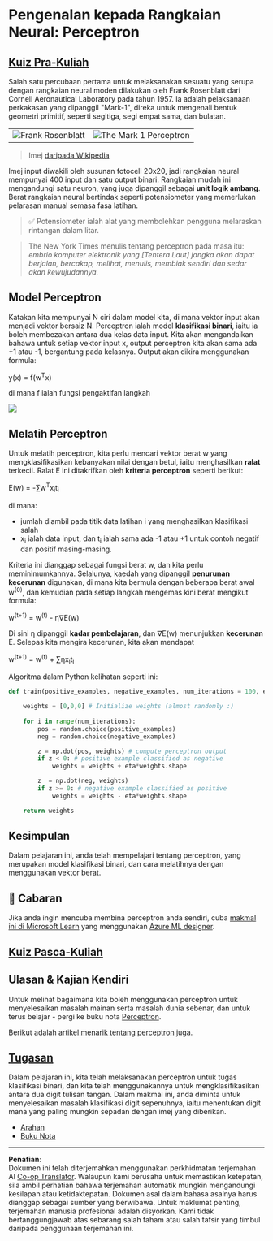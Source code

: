 <!--
CO_OP_TRANSLATOR_METADATA:
{
  "original_hash": "0c37770bba4fff3c71dc00eb261ee61b",
  "translation_date": "2025-08-29T11:55:11+00:00",
  "source_file": "lessons/3-NeuralNetworks/03-Perceptron/README.md",
  "language_code": "ms"
}
-->
# Pengenalan kepada Rangkaian Neural: Perceptron

## [Kuiz Pra-Kuliah](https://red-field-0a6ddfd03.1.azurestaticapps.net/quiz/103)

Salah satu percubaan pertama untuk melaksanakan sesuatu yang serupa dengan rangkaian neural moden dilakukan oleh Frank Rosenblatt dari Cornell Aeronautical Laboratory pada tahun 1957. Ia adalah pelaksanaan perkakasan yang dipanggil "Mark-1", direka untuk mengenali bentuk geometri primitif, seperti segitiga, segi empat sama, dan bulatan.

|      |      |
|--------------|-----------|
|<img src='images/Rosenblatt-wikipedia.jpg' alt='Frank Rosenblatt'/> | <img src='images/Mark_I_perceptron_wikipedia.jpg' alt='The Mark 1 Perceptron' />|

> Imej [daripada Wikipedia](https://en.wikipedia.org/wiki/Perceptron)

Imej input diwakili oleh susunan fotocell 20x20, jadi rangkaian neural mempunyai 400 input dan satu output binari. Rangkaian mudah ini mengandungi satu neuron, yang juga dipanggil sebagai **unit logik ambang**. Berat rangkaian neural bertindak seperti potensiometer yang memerlukan pelarasan manual semasa fasa latihan.

> ✅ Potensiometer ialah alat yang membolehkan pengguna melaraskan rintangan dalam litar.

> The New York Times menulis tentang perceptron pada masa itu: *embrio komputer elektronik yang [Tentera Laut] jangka akan dapat berjalan, bercakap, melihat, menulis, membiak sendiri dan sedar akan kewujudannya.*

## Model Perceptron

Katakan kita mempunyai N ciri dalam model kita, di mana vektor input akan menjadi vektor bersaiz N. Perceptron ialah model **klasifikasi binari**, iaitu ia boleh membezakan antara dua kelas data input. Kita akan mengandaikan bahawa untuk setiap vektor input x, output perceptron kita akan sama ada +1 atau -1, bergantung pada kelasnya. Output akan dikira menggunakan formula:

y(x) = f(w<sup>T</sup>x)

di mana f ialah fungsi pengaktifan langkah

<!-- img src="http://www.sciweavers.org/tex2img.php?eq=f%28x%29%20%3D%20%5Cbegin%7Bcases%7D%0A%20%20%20%20%20%20%20%20%20%2B1%20%26%20x%20%5Cgeq%200%20%5C%5C%0A%20%20%20%20%20%20%20%20%20-1%20%26%20x%20%3C%200%0A%20%20%20%20%20%20%20%5Cend%7Bcases%7D%20%5C%5C%0A&bc=White&fc=Black&im=jpg&fs=12&ff=arev&edit=0" align="center" border="0" alt="f(x) = \begin{cases} +1 & x \geq 0 \\ -1 & x < 0 \end{cases} \\" width="154" height="50" / -->
<img src="images/activation-func.png"/>

## Melatih Perceptron

Untuk melatih perceptron, kita perlu mencari vektor berat w yang mengklasifikasikan kebanyakan nilai dengan betul, iaitu menghasilkan **ralat** terkecil. Ralat E ini ditakrifkan oleh **kriteria perceptron** seperti berikut:

E(w) = -∑w<sup>T</sup>x<sub>i</sub>t<sub>i</sub>

di mana:

* jumlah diambil pada titik data latihan i yang menghasilkan klasifikasi salah
* x<sub>i</sub> ialah data input, dan t<sub>i</sub> ialah sama ada -1 atau +1 untuk contoh negatif dan positif masing-masing.

Kriteria ini dianggap sebagai fungsi berat w, dan kita perlu meminimumkannya. Selalunya, kaedah yang dipanggil **penurunan kecerunan** digunakan, di mana kita bermula dengan beberapa berat awal w<sup>(0)</sup>, dan kemudian pada setiap langkah mengemas kini berat mengikut formula:

w<sup>(t+1)</sup> = w<sup>(t)</sup> - η∇E(w)

Di sini η dipanggil **kadar pembelajaran**, dan ∇E(w) menunjukkan **kecerunan** E. Selepas kita mengira kecerunan, kita akan mendapat

w<sup>(t+1)</sup> = w<sup>(t)</sup> + ∑ηx<sub>i</sub>t<sub>i</sub>

Algoritma dalam Python kelihatan seperti ini:

```python
def train(positive_examples, negative_examples, num_iterations = 100, eta = 1):

    weights = [0,0,0] # Initialize weights (almost randomly :)
        
    for i in range(num_iterations):
        pos = random.choice(positive_examples)
        neg = random.choice(negative_examples)

        z = np.dot(pos, weights) # compute perceptron output
        if z < 0: # positive example classified as negative
            weights = weights + eta*weights.shape

        z  = np.dot(neg, weights)
        if z >= 0: # negative example classified as positive
            weights = weights - eta*weights.shape

    return weights
```

## Kesimpulan

Dalam pelajaran ini, anda telah mempelajari tentang perceptron, yang merupakan model klasifikasi binari, dan cara melatihnya dengan menggunakan vektor berat.

## 🚀 Cabaran

Jika anda ingin mencuba membina perceptron anda sendiri, cuba [makmal ini di Microsoft Learn](https://docs.microsoft.com/en-us/azure/machine-learning/component-reference/two-class-averaged-perceptron?WT.mc_id=academic-77998-cacaste) yang menggunakan [Azure ML designer](https://docs.microsoft.com/en-us/azure/machine-learning/concept-designer?WT.mc_id=academic-77998-cacaste).

## [Kuiz Pasca-Kuliah](https://red-field-0a6ddfd03.1.azurestaticapps.net/quiz/203)

## Ulasan & Kajian Kendiri

Untuk melihat bagaimana kita boleh menggunakan perceptron untuk menyelesaikan masalah mainan serta masalah dunia sebenar, dan untuk terus belajar - pergi ke buku nota [Perceptron](Perceptron.ipynb).

Berikut adalah [artikel menarik tentang perceptron](https://towardsdatascience.com/what-is-a-perceptron-basics-of-neural-networks-c4cfea20c590) juga.

## [Tugasan](lab/README.md)

Dalam pelajaran ini, kita telah melaksanakan perceptron untuk tugas klasifikasi binari, dan kita telah menggunakannya untuk mengklasifikasikan antara dua digit tulisan tangan. Dalam makmal ini, anda diminta untuk menyelesaikan masalah klasifikasi digit sepenuhnya, iaitu menentukan digit mana yang paling mungkin sepadan dengan imej yang diberikan.

* [Arahan](lab/README.md)
* [Buku Nota](lab/PerceptronMultiClass.ipynb)

---

**Penafian**:  
Dokumen ini telah diterjemahkan menggunakan perkhidmatan terjemahan AI [Co-op Translator](https://github.com/Azure/co-op-translator). Walaupun kami berusaha untuk memastikan ketepatan, sila ambil perhatian bahawa terjemahan automatik mungkin mengandungi kesilapan atau ketidaktepatan. Dokumen asal dalam bahasa asalnya harus dianggap sebagai sumber yang berwibawa. Untuk maklumat penting, terjemahan manusia profesional adalah disyorkan. Kami tidak bertanggungjawab atas sebarang salah faham atau salah tafsir yang timbul daripada penggunaan terjemahan ini.